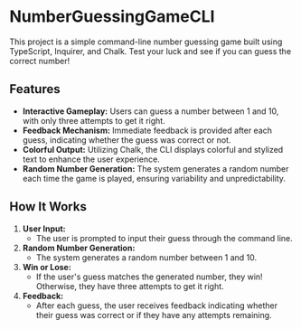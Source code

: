 # NumberGuessingGameCLI

This project is a simple command-line number guessing game built using TypeScript, Inquirer, and Chalk. Test your luck and see if you can guess the correct number!

## Features

- **Interactive Gameplay:** Users can guess a number between 1 and 10, with only three attempts to get it right.
- **Feedback Mechanism:** Immediate feedback is provided after each guess, indicating whether the guess was correct or not.
- **Colorful Output:** Utilizing Chalk, the CLI displays colorful and stylized text to enhance the user experience.
- **Random Number Generation:** The system generates a random number each time the game is played, ensuring variability and unpredictability.

## How It Works

1. **User Input:**
   - The user is prompted to input their guess through the command line.
2. **Random Number Generation:**
   - The system generates a random number between 1 and 10.
3. **Win or Lose:**
   - If the user's guess matches the generated number, they win! Otherwise, they have three attempts to get it right.
4. **Feedback:**
   - After each guess, the user receives feedback indicating whether their guess was correct or if they have any attempts remaining.
